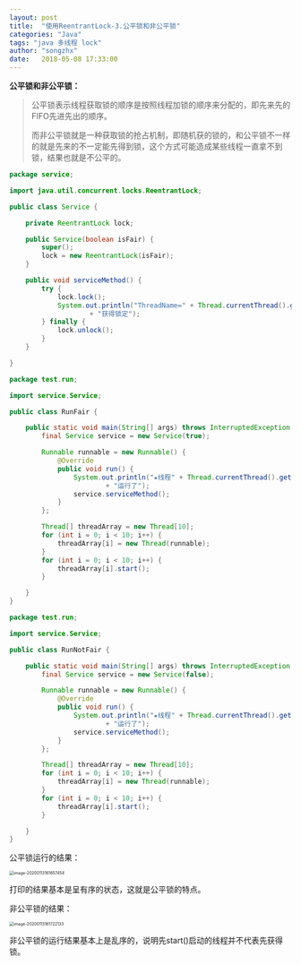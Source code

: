 ```yaml
---
layout: post
title:  "使用ReentrantLock-3.公平锁和非公平锁"
categories: "Java"
tags: "java 多线程 lock"
author: "songzhx"
date:   2018-05-08 17:33:00
---
```


**公平锁和非公平锁：**

> 公平锁表示线程获取锁的顺序是按照线程加锁的顺序来分配的，即先来先的FIFO先进先出的顺序。
>
> 而非公平锁就是一种获取锁的抢占机制，即随机获的锁的，和公平锁不一样的就是先来的不一定能先得到锁，这个方式可能造成某些线程一直拿不到锁，结果也就是不公平的。

```java
package service;

import java.util.concurrent.locks.ReentrantLock;

public class Service {

	private ReentrantLock lock;

	public Service(boolean isFair) {
		super();
		lock = new ReentrantLock(isFair);
	}

	public void serviceMethod() {
		try {
			lock.lock();
			System.out.println("ThreadName=" + Thread.currentThread().getName()
					+ "获得锁定");
		} finally {
			lock.unlock();
		}
	}

}
```

```java
package test.run;

import service.Service;

public class RunFair {

	public static void main(String[] args) throws InterruptedException {
		final Service service = new Service(true);

		Runnable runnable = new Runnable() {
			@Override
			public void run() {
				System.out.println("★线程" + Thread.currentThread().getName()
						+ "运行了");
				service.serviceMethod();
			}
		};

		Thread[] threadArray = new Thread[10];
		for (int i = 0; i < 10; i++) {
			threadArray[i] = new Thread(runnable);
		}
		for (int i = 0; i < 10; i++) {
			threadArray[i].start();
		}

	}
}

```

```java
package test.run;

import service.Service;

public class RunNotFair {

	public static void main(String[] args) throws InterruptedException {
		final Service service = new Service(false);

		Runnable runnable = new Runnable() {
			@Override
			public void run() {
				System.out.println("★线程" + Thread.currentThread().getName()
						+ "运行了");
				service.serviceMethod();
			}
		};

		Thread[] threadArray = new Thread[10];
		for (int i = 0; i < 10; i++) {
			threadArray[i] = new Thread(runnable);
		}
		for (int i = 0; i < 10; i++) {
			threadArray[i].start();
		}

	}
}
```

公平锁运行的结果：

<img src="/Users/song/Library/Application Support/typora-user-images/image-20200113161657454.png" alt="image-20200113161657454" style="zoom:50%;" />

打印的结果基本是呈有序的状态，这就是公平锁的特点。



非公平锁的结果：

<img src="/Users/song/Library/Application Support/typora-user-images/image-20200113161722133.png" alt="image-20200113161722133" style="zoom:50%;" />

非公平锁的运行结果基本上是乱序的，说明先start()启动的线程并不代表先获得锁。